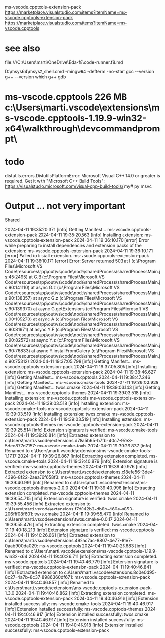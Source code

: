 
ms-vscode.cpptools-extension-pack
https://marketplace.visualstudio.com/items?itemName=ms-vscode.cpptools-extension-pack
https://marketplace.visualstudio.com/items?itemName=ms-vscode.cpptools



# see also
file:///C:\Users\marti\OneDrive\Eda-f8\code-runner.f8.md



D:\msys64\msys2_shell.cmd -mingw64 -defterm  -no-start
gcc  --version
g++    --version
which g++
gdb


# ms-vscode.cpptools  226 MB c:\Users\marti\.vscode\extensions\ms-vscode.cpptools-1.19.9-win32-x64\walkthrough\devcommandprompt\



# todo

distutils.errors.DistutilsPlatformError: Microsoft Visual C++ 14.0 or greater is required. Get it with "Microsoft C++ Build Tools": https://visualstudio.microsoft.com/visual-cpp-build-tools/        my# py msvc


























# Output  ...  not very important
Shared

2024-04-11 19:35:20.371 [info] Getting Manifest... ms-vscode.cpptools-extension-pack
2024-04-11 19:35:20.563 [info] Installing extension: ms-vscode.cpptools-extension-pack
2024-04-11 19:36:10.170 [error] Error while preparing to install dependencies and extension packs of the extension: ms-vscode.cpptools-extension-pack
2024-04-11 19:36:10.171 [error] Failed to install extension. ms-vscode.cpptools-extension-pack
2024-04-11 19:36:10.171 [error] Error: Server returned 503
    at l (c:\Program Files\Microsoft VS Code\resources\app\out\vs\code\node\sharedProcess\sharedProcessMain.js:45:2495)
    at G.B (c:\Program Files\Microsoft VS Code\resources\app\out\vs\code\node\sharedProcess\sharedProcessMain.js:90:141110)
    at async G.z (c:\Program Files\Microsoft VS Code\resources\app\out\vs\code\node\sharedProcess\sharedProcessMain.js:90:138357)
    at async G.z (c:\Program Files\Microsoft VS Code\resources\app\out\vs\code\node\sharedProcess\sharedProcessMain.js:90:139370)
    at async G.getExtensions (c:\Program Files\Microsoft VS Code\resources\app\out\vs\code\node\sharedProcess\sharedProcessMain.js:90:135270)
    at async A (c:\Program Files\Microsoft VS Code\resources\app\out\vs\code\node\sharedProcess\sharedProcessMain.js:90:81971)
    at async Y.F (c:\Program Files\Microsoft VS Code\resources\app\out\vs\code\node\sharedProcess\sharedProcessMain.js:90:82572)
    at async Y.z (c:\Program Files\Microsoft VS Code\resources\app\out\vs\code\node\sharedProcess\sharedProcessMain.js:90:76833)
    at async Y.installFromGallery (c:\Program Files\Microsoft VS Code\resources\app\out\vs\code\node\sharedProcess\sharedProcessMain.js:90:75312)
2024-04-11 19:37:05.798 [info] Getting Manifest... ms-vscode.cpptools-extension-pack
2024-04-11 19:37:05.805 [info] Installing extension: ms-vscode.cpptools-extension-pack
2024-04-11 19:38:46.627 [info] Getting Manifest... ms-vscode.cpptools
2024-04-11 19:38:47.246 [info] Getting Manifest... ms-vscode.cmake-tools
2024-04-11 19:39:02.928 [info] Getting Manifest... twxs.cmake
2024-04-11 19:39:03.143 [info] Getting Manifest... ms-vscode.cpptools-themes
2024-04-11 19:39:03.518 [info] Installing extension: ms-vscode.cpptools ms-vscode.cpptools-extension-pack
2024-04-11 19:39:03.518 [info] Installing extension: ms-vscode.cmake-tools ms-vscode.cpptools-extension-pack
2024-04-11 19:39:03.519 [info] Installing extension: twxs.cmake ms-vscode.cpptools-extension-pack
2024-04-11 19:39:03.519 [info] Installing extension: ms-vscode.cpptools-themes ms-vscode.cpptools-extension-pack
2024-04-11 19:39:25.514 [info] Extension signature is verified: ms-vscode.cmake-tools
2024-04-11 19:39:26.814 [info] Extracted extension to c:\Users\marti\.vscode\extensions\.d78a5b65-b7fb-40c7-97e3-5dee877d7157: ms-vscode.cmake-tools
2024-04-11 19:39:26.837 [info] Renamed to c:\Users\marti\.vscode\extensions\ms-vscode.cmake-tools-1.17.17
2024-04-11 19:39:26.867 [info] Extracting extension completed. ms-vscode.cmake-tools
2024-04-11 19:39:40.879 [info] Extension signature is verified: ms-vscode.cpptools-themes
2024-04-11 19:39:40.976 [info] Extracted extension to c:\Users\marti\.vscode\extensions\.c18efe56-3de4-4396-8f22-2aea76f658f3: ms-vscode.cpptools-themes
2024-04-11 19:39:40.991 [info] Renamed to c:\Users\marti\.vscode\extensions\ms-vscode.cpptools-themes-2.0.0
2024-04-11 19:39:40.996 [info] Extracting extension completed. ms-vscode.cpptools-themes
2024-04-11 19:39:54.715 [info] Extension signature is verified: twxs.cmake
2024-04-11 19:39:55.456 [info] Extracted extension to c:\Users\marti\.vscode\extensions\.f7d042b2-db8b-469e-a853-206fff08f601: twxs.cmake
2024-04-11 19:39:55.470 [info] Renamed to c:\Users\marti\.vscode\extensions\twxs.cmake-0.0.17
2024-04-11 19:39:55.476 [info] Extracting extension completed. twxs.cmake
2024-04-11 19:40:18.213 [info] Extension signature is verified: ms-vscode.cpptools
2024-04-11 19:40:26.661 [info] Extracted extension to c:\Users\marti\.vscode\extensions\.499ac7ac-8807-4e77-81e7-0aab900da029: ms-vscode.cpptools
2024-04-11 19:40:26.683 [info] Renamed to c:\Users\marti\.vscode\extensions\ms-vscode.cpptools-1.19.9-win32-x64
2024-04-11 19:40:26.711 [info] Extracting extension completed. ms-vscode.cpptools
2024-04-11 19:40:46.779 [info] Extension signature is verified: ms-vscode.cpptools-extension-pack
2024-04-11 19:40:46.841 [info] Extracted extension to c:\Users\marti\.vscode\extensions\.8c0e0d95-8c27-4a7b-8c37-8986360df671: ms-vscode.cpptools-extension-pack
2024-04-11 19:40:46.857 [info] Renamed to c:\Users\marti\.vscode\extensions\ms-vscode.cpptools-extension-pack-1.3.0
2024-04-11 19:40:46.862 [info] Extracting extension completed. ms-vscode.cpptools-extension-pack
2024-04-11 19:40:46.916 [info] Extension installed successfully: ms-vscode.cmake-tools
2024-04-11 19:40:46.917 [info] Extension installed successfully: ms-vscode.cpptools-themes
2024-04-11 19:40:46.917 [info] Extension installed successfully: twxs.cmake
2024-04-11 19:40:46.917 [info] Extension installed successfully: ms-vscode.cpptools
2024-04-11 19:40:46.918 [info] Extension installed successfully: ms-vscode.cpptools-extension-pack


